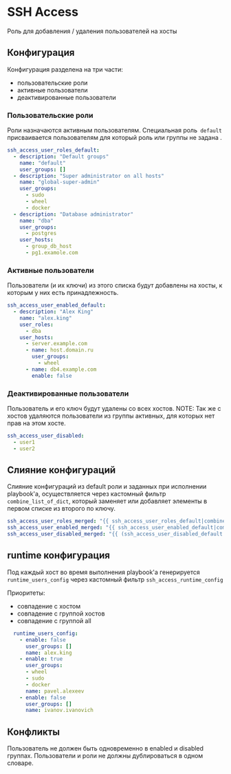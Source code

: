 # SSH Access
Роль для добавления / удаления пользователей на хосты

## Конфигурация
Конфигурация разделена на три части:
- пользовательские роли
- активные пользователи
- деактивированные пользователи

### Пользовательские роли
Роли назначаются активным пользователям.
Специальная роль` default` присваивается пользователям для который роль или группы не задана .
```yaml
ssh_access_user_roles_default:
  - description: "Default groups"
    name: "default"
    user_groups: []
  - description: "Super administrator on all hosts"
    name: "global-super-admin"
    user_groups:
      - sudo
      - wheel
      - docker
  - description: "Database administrator"
    name: "dba"
    user_groups:
      - postgres
    user_hosts:
      - group_db_host
      - pg1.examole.com
```

### Активные пользователи
Пользователи (и их ключи) из этого списка будут добавлены на хосты, к которым у них есть принадлежность.
```yaml
ssh_access_user_enabled_default:
  - description: "Alex King"
    name: "alex.king"
    user_roles:
      - dba
    user_hosts:
      - server.example.com
      - name: host.domain.ru
        user_groups:
          - wheel
      - name: db4.example.com
        enable: false
```

### Деактивированные пользователи
Пользователь и его ключ будут удалены со всех хостов.
NOTE: Так же с хостов удаляются пользователи из группы активных, для которых нет прав на этом хосте.
```yaml
ssh_access_user_disabled:
  - user1
  - user2
```

## Слияние конфигураций
Слияние конфигураций из default роли и заданных при исполнении playbook'a, осуществляется через кастомный фильтр `combine_list_of_dict`, который заменяет или добавляет элементы в первом списке из второго по ключу.
```yaml
ssh_access_user_roles_merged: "{{ ssh_access_user_roles_default|combine_list_of_dict(ssh_access_user_roles, 'name') }}"
ssh_access_user_enabled_merged: "{{ ssh_access_user_enabled_default|combine_list_of_dict(ssh_access_user_enabled, 'name') }}"
ssh_access_user_disabled_merged: "{{ (ssh_access_user_disabled_default + ssh_access_user_disabled) | unique }}"
```

## runtime конфигурация
Под каждый хост во время выполнения playbook'a генерируется `runtime_users_config` через кастомный фильтр `ssh_access_runtime_config`

Приоритеты:
- совпадение с хостом
- совпадение с группой хостов
- совпадение с группой all

```yaml
  runtime_users_config:
    - enable: false
      user_groups: []
      name: alex.king
    - enable: true
      user_groups:
      - wheel
      - sudo
      - docker
      name: pavel.alexeev
    - enable: false
      user_groups: []
      name: ivanov.ivanovich
```

## Конфликты
Пользователь не должен быть одновременно в enabled и disabled группах.
Пользователи и роли не должны дублироваться в одном словаре.
